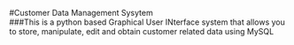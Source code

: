 #Customer Data Management Sysytem\
###This is a python based Graphical User INterface system that allows you to store, manipulate, edit and obtain customer related data using MySQL
